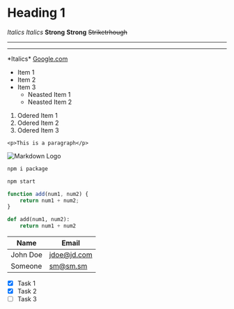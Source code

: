 # Heading 1
*Italics*
_Italics_
**Strong**
__Strong__
~~Striketrhough~~
<!--Horizontal Rule-->
---
___
<!--Actual Character-->
\*Italics\*
[Google.com](https://www.google.com "Title here")
<!--Lists-->
* Item 1
* Item 2
* Item 3
    * Neasted Item 1
    * Neasted Item 2
1. Odered Item 1
1. Odered Item 2
1. Odered Item 3
<!--Inline code-->
`<p>This is a paragraph</p>`
<!--Images-->
![Markdown Logo](https://markdown-here.com/img/icon256.png)
<!--GitHub Markdow-->
<!--Code Blocks-->
```bash
npm i package

npm start
```
```javascript
function add(num1, num2) {
    return num1 + num2;
}
```
```python
def add(num1, num2):
    return num1 + num2
```
<!--Tables-->
|Name|Email|
|-|-|
|John Doe|jdoe@jd.com|
|Someone|sm@sm.sm|
<!--Task Lists-->
* [x] Task 1
* [x] Task 2
* [ ] Task 3